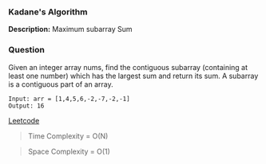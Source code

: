 
### Kadane's Algorithm
**Description:** Maximum subarray Sum


### Question

Given an integer array nums, find the contiguous subarray (containing at least one number) which has the largest sum and return its sum. A subarray is a contiguous part of an array.

```
Input: arr = [1,4,5,6,-2,-7,-2,-1]
Output: 16
```

[Leetcode]()

> Time Complexity = O(N)

> Space Complexity = O(1)

